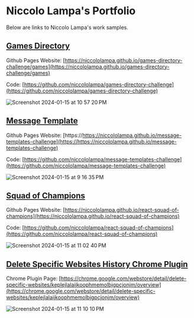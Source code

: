 # Niccolo Lampa's Portfolio

Below are links to Niccolo Lampa's work samples.

## [Games Directory](https://niccololampa.github.io/games-directory-challenge/games) 
Github Pages Website: [https://niccololampa.github.io/games-directory-challenge/games](https://niccololampa.github.io/games-directory-challenge/games)

Code: [https://github.com/niccololampa/games-directory-challenge](https://github.com/niccololampa/games-directory-challenge)

![Screenshot 2024-01-15 at 10 57 20 PM](https://github.com/niccololampa/portfolio/assets/37615906/19c48049-49ab-4c5e-a58d-08d9a2ffda06)



## [Message Template](https://https://niccololampa.github.io/message-templates-challenge)
Github Pages Website: [https://https://niccololampa.github.io/message-templates-challenge](https://https://niccololampa.github.io/message-templates-challenge)

Code: [https://github.com/niccololampa/message-templates-challenge](https://github.com/niccololampa/message-templates-challenge)

![Screenshot 2024-01-15 at 9 16 35 PM](https://github.com/niccololampa/portfolio/assets/37615906/6f6771ae-2367-4656-93f2-50b13fc7c0d1)


## [Squad of Champions](https://niccololampa.github.io/react-squad-of-champions)
Github Pages Website: [https://niccololampa.github.io/react-squad-of-champions](https://niccololampa.github.io/react-squad-of-champions)

Code: [https://github.com/niccololampa/react-squad-of-champions](https://github.com/niccololampa/react-squad-of-champions)

![Screenshot 2024-01-15 at 11 02 40 PM](https://github.com/niccololampa/portfolio/assets/37615906/3e24ff06-dc73-4d51-adef-c29c4a54d505)

## [Delete Specific Websites History Chrome Plugin](https://chrome.google.com/webstore/detail/delete-specific-websites/keplejlalaijkoophmemolbjgpcjonjm/overview)

Chrome Plugin Page: [https://chrome.google.com/webstore/detail/delete-specific-websites/keplejlalaijkoophmemolbjgpcjonjm/overview](https://chrome.google.com/webstore/detail/delete-specific-websites/keplejlalaijkoophmemolbjgpcjonjm/overview)

![Screenshot 2024-01-15 at 11 10 10 PM](https://github.com/niccololampa/portfolio/assets/37615906/0fbd9d45-adcd-4dc4-bac6-8256bba7f31c)

